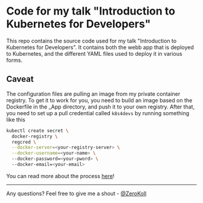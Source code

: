 # Code for my talk "Introduction to Kubernetes for Developers"

This repo contains the source code used for my talk "Introduction to Kubernetes for Developers". It contains both the webb app that is deployed to Kubernetes, and the different YAML files used to deploy it in various forms.

## Caveat

The configuration files are pulling an image from my private container registry. To get it to work for you, you need to build an image based on the Dockerfile in the _App directory, and push it to your own registry. After that, you need to set up a pull credential called `k8s4devs` by running something like this

```bash
kubectl create secret \
  docker-registry \
  regcred \
  --docker-server=<your-registry-server> \
  --docker-username=<your-name> \ 
  --docker-password=<your-pword> \ 
  --docker-email=<your-email>
```

You can read more about the process [here](https://kubernetes.io/docs/tasks/configure-pod-container/pull-image-private-registry/)!

---

Any questions? Feel free to give me a shout - [@ZeroKoll](https://twitter.com/zerokoll)